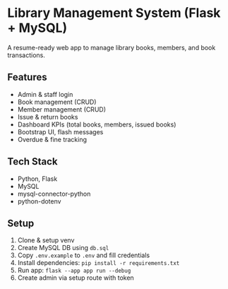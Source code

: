 # Library Management System (Flask + MySQL)

A resume-ready web app to manage library books, members, and book transactions.

## Features
- Admin & staff login
- Book management (CRUD)
- Member management (CRUD)
- Issue & return books
- Dashboard KPIs (total books, members, issued books)
- Bootstrap UI, flash messages
- Overdue & fine tracking

## Tech Stack
- Python, Flask
- MySQL
- mysql-connector-python
- python-dotenv

## Setup
1. Clone & setup venv
2. Create MySQL DB using `db.sql`
3. Copy `.env.example` to `.env` and fill credentials
4. Install dependencies: `pip install -r requirements.txt`
5. Run app: `flask --app app run --debug`
6. Create admin via setup route with token

